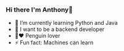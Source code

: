 ### Hi there I'm Anthony👋
- 🌱 I’m currently learning Python and Java
-  🌠 I want to be a backend developer
-  🐧❤️ Penguin lover 
- ⚡ Fun fact: Machines can learn
